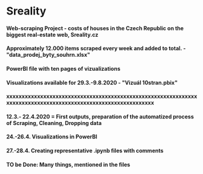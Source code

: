 # Sreality
#### Web-scraping Project - costs of houses in the Czech Republic on the biggest real-estate web, Sreality.cz
#### Approximately 12.000 items scraped every week and added to total. - "data_prodej_byty_souhrn.xlsx"
#### PowerBI file with ten pages of vizualizations
#### Visualizations available for 29.3.-9.8.2020 - "Vizuál 10stran.pbix"
#### xxxxxxxxxxxxxxxxxxxxxxxxxxxxxxxxxxxxxxxxxxxxxxxxxxxxxxxxxxxxxxxxxxxxxxxxxxxxxxxxxxxxxxxxxxxxxxxxxxxxxxxxxxxxxx
#### 12.3.- 22.4.2020 = First outputs, preparation of the automatized process of Scraping, Cleaning, Dropping data
#### 24.-26.4. Visualizations in PowerBI
#### 27.-28.4. Creating representative .ipynb files with comments
#### TO be Done: Many things, mentioned in the files
